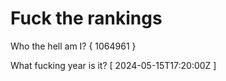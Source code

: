 # Fuck the rankings

Who the hell am I?
{ 1064961 }

What fucking year is it?
[ 2024-05-15T17:20:00Z ]
